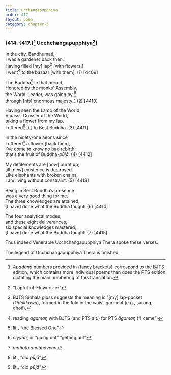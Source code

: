 ```yaml
---
title: Ucchaṅgapupphiya
order: 417
layout: poem
category: chapter-3
---
```


### \[414. {417.}[^1] U<span class="diacritics" data-state="on">c</span><span class="no-diacritics" data-state="off">ch</span>chaṅgapupphiya[^2]\]

In the city, Bandhumatī,  
I was a gardener back then.  
Having filled \[my\] lap[^3] \[with flowers,\]  
I went[^4] to the bazaar \[with them\]. (1) \[4409\]

The Buddha[^5] in that period,  
Honored by the monks’ Assembly,  
the World-Leader, was going by,[^6]  
through \[his\] enormous majesty.[^7] (2) \[4410\]

Having seen the Lamp of the World,  
Vipassi, Crosser of the World,  
taking a flower from my lap,  
I offered[^8] \[it\] to Best Buddha. (3) \[4411\]

In the ninety-one aeons since  
I offered[^9] a flower \[back then\],  
I’ve come to know no bad rebirth:  
that’s the fruit of Buddha-*pūjā*. (4) \[4412\]

My defilements are \[now\] burnt up;  
all \[new\] existence is destroyed.  
Like elephants with broken chains,  
I am living without constraint. (5) \[4413\]

Being in Best Buddha’s presence  
was a very good thing for me.  
The three knowledges are attained;  
\[I have\] done what the Buddha taught! (6) \[4414\]

The four analytical modes,  
and these eight deliverances,  
six special knowledges mastered,  
\[I have\] done what the Buddha taught! (7) \[4415\]

Thus indeed Venerable U<span class="diacritics" data-state="on">c</span><span class="no-diacritics" data-state="off">ch</span>chaṅgapupphiya Thera spoke these verses.

The legend of U<span class="diacritics" data-state="on">c</span><span class="no-diacritics" data-state="off">ch</span>chaṅgapupphiya Thera is finished.

[^1]: *Apadāna* numbers provided in {fancy brackets} correspond to the BJTS edition, which contains more individual poems than does the PTS edition dictating the main numbering of this translation.

[^2]: “Lapful-of-Flowers-er”

[^3]: BJTS Sinhala gloss suggests the meaning is “\[my\] lap-pocket (*Oḍokkuwa*), formed in the fold in the waist-garment (e.g., sarong, dhoti).

[^4]: reading *agamaŋ* with BJTS (and PTS alt.) for PTS *āgamaŋ* (“I came”)

[^5]: lit., “the Blessed One”

[^6]: *niyyāti*, or “going out” “getting out”

[^7]: *mahatā ānubhāvena*

[^8]: lit., “did *pūjā*”

[^9]: lit., “did *pūjā*”
